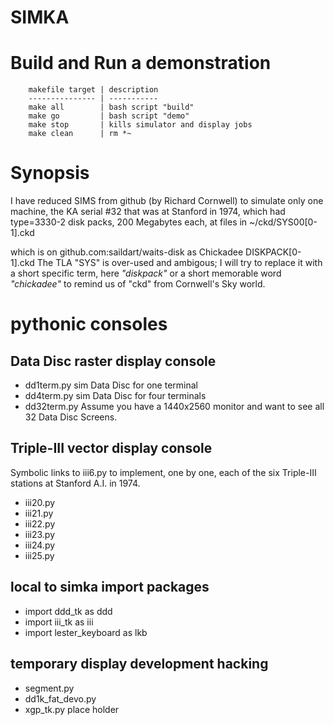 # SIMKA

# Build and Run a demonstration

        makefile target | description
        --------------- | -----------
        make all        | bash script "build"
        make go         | bash script "demo"
        make stop       | kills simulator and display jobs
        make clean      | rm *~
        
# Synopsis

I have reduced SIMS from github (by Richard Cornwell) to simulate
only one machine, the KA serial #32 that was at Stanford in 1974,
which had type=3330-2 disk packs, 200 Megabytes each,
at files in ~/ckd/SYS00[0-1].ckd

which is on github.com:saildart/waits-disk as Chickadee DISKPACK[0-1].ckd
The TLA "SYS" is over-used and ambigous;
I will try to replace it with a short specific term, here *"diskpack"*
or a short memorable word *"chickadee"*
to remind us of "ckd" from Cornwell's Sky world.

# pythonic consoles

## Data Disc raster display console

   * dd1term.py         sim Data Disc for one terminal
   * dd4term.py         sim Data Disc for four terminals
   * dd32term.py        Assume you have a 1440x2560 monitor and want to see all 32 Data Disc Screens.

## Triple-III vector display console

   Symbolic links to iii6.py to implement, one by one,
   each of the six Triple-III stations at Stanford A.I. in 1974.

   * iii20.py
   * iii21.py
   * iii22.py
   * iii23.py
   * iii24.py
   * iii25.py

## local to simka import packages

   * import ddd_tk as ddd
   * import iii_tk as iii
   * import lester_keyboard as lkb

## temporary display development hacking

   * segment.py
   * dd1k_fat_devo.py
   * xgp_tk.py                  place holder
   



